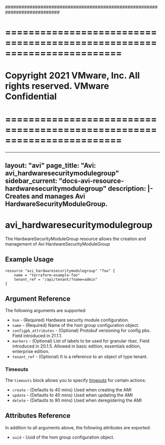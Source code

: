 ############################################################################
# ========================================================================
# Copyright 2021 VMware, Inc.  All rights reserved. VMware Confidential
# ========================================================================
###

<!--
    Copyright 2021 VMware, Inc.
    SPDX-License-Identifier: Mozilla Public License 2.0
-->
---
layout: "avi"
page_title: "Avi: avi_hardwaresecuritymodulegroup"
sidebar_current: "docs-avi-resource-hardwaresecuritymodulegroup"
description: |-
  Creates and manages Avi HardwareSecurityModuleGroup.
---

# avi_hardwaresecuritymodulegroup

The HardwareSecurityModuleGroup resource allows the creation and management of Avi HardwareSecurityModuleGroup

## Example Usage

```hcl
resource "avi_hardwaresecuritymodulegroup" "foo" {
    name = "terraform-example-foo"
    tenant_ref = "/api/tenant/?name=admin"
}
```

## Argument Reference

The following arguments are supported:

* `hsm` - (Required) Hardware security module configuration.
* `name` - (Required) Name of the hsm group configuration object.
* `configpb_attributes` - (Optional) Protobuf versioning for config pbs. Field introduced in 21.1.1.
* `markers` - (Optional) List of labels to be used for granular rbac. Field introduced in 20.1.5. Allowed in basic edition, essentials edition, enterprise edition.
* `tenant_ref` - (Optional) It is a reference to an object of type tenant.


### Timeouts

The `timeouts` block allows you to specify [timeouts](https://www.terraform.io/docs/configuration/resources.html#timeouts) for certain actions:

* `create` - (Defaults to 40 mins) Used when creating the AMI
* `update` - (Defaults to 40 mins) Used when updating the AMI
* `delete` - (Defaults to 90 mins) Used when deregistering the AMI

## Attributes Reference

In addition to all arguments above, the following attributes are exported:

* `uuid` -  Uuid of the hsm group configuration object.

